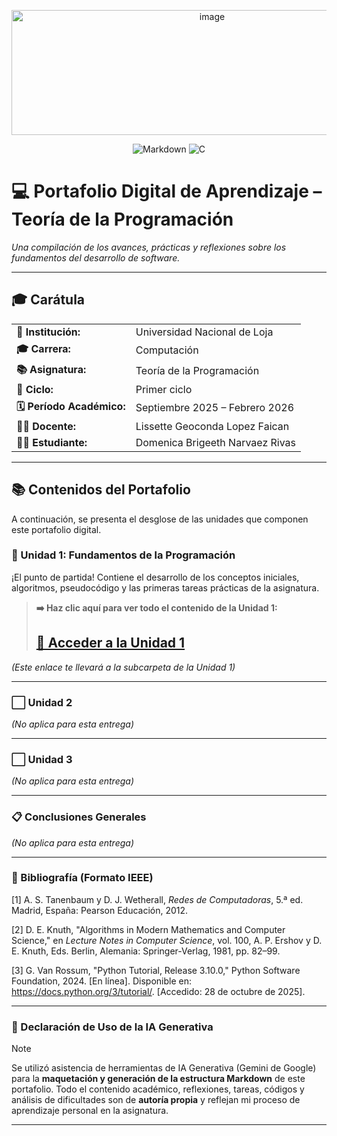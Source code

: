 <p align="center"><img width="626" height="200" alt="image" src="https://github.com/user-attachments/assets/7124c1b7-d20a-444d-8668-a380a55cebde" />


<p align="center">
  <img alt="Markdown" src="https://img.shields.io/badge/Hecho_con-Markdown-181717?style=for-the-badge&logo=markdown&logoColor=white"/>
  <img alt="C" src="https://img.shields.io/badge/C-A8B9CC?style=for-the-badge&logo=c&logoColor=black"/>
  </p>

# 💻 Portafolio Digital de Aprendizaje – Teoría de la Programación


*Una compilación de los avances, prácticas y reflexiones sobre los fundamentos del desarrollo de software.*

---

## 🎓 Carátula

<table>
  <tr>
    <td><strong>🏫 Institución:</strong></td>
    <td>Universidad Nacional de Loja</td>
  </tr>
  <tr>
    <td><strong>🎓 Carrera:</strong></td>
    <td>Computación</td>
  </tr>
  <tr>
    <td><strong>📚 Asignatura:</strong></td>
    <td>Teoría de la Programación</td>
  </tr>
  <tr>
    <td><strong>🔢 Ciclo:</strong></td>
    <td>Primer ciclo</td>
  </tr>
  <tr>
    <td><strong>🗓️ Período Académico:</strong></td>
    <td>Septiembre 2025 – Febrero 2026</td>
  </tr>
  <tr>
    <td><strong>👩‍🏫 Docente:</strong></td>
    <td>Lissette Geoconda Lopez Faican</td>
  </tr>
  <tr>
    <td><strong>👨‍💻 Estudiante:</strong></td>
    <td>Domenica Brigeeth Narvaez Rivas</td>
  </tr>
</table>

---

## 📚 Contenidos del Portafolio

A continuación, se presenta el desglose de las unidades que componen este portafolio digital.

### 📌 Unidad 1: Fundamentos de la Programación

¡El punto de partida! Contiene el desarrollo de los conceptos iniciales, algoritmos, pseudocódigo y las primeras tareas prácticas de la asignatura.

> **➡️ Haz clic aquí para ver todo el contenido de la Unidad 1:**
> ## **[🚀 Acceder a la Unidad 1](./Unidad1/)**

*(Este enlace te llevará a la subcarpeta de la Unidad 1)*

---

### ⬜️ Unidad 2

*(No aplica para esta entrega)*

---

### ⬜️ Unidad 3

*(No aplica para esta entrega)*

---

### 📋 Conclusiones Generales

*(No aplica para esta entrega)*

---

### 📑 Bibliografía (Formato IEEE)

[1] A. S. Tanenbaum y D. J. Wetherall, *Redes de Computadoras*, 5.ª ed. Madrid, España: Pearson Educación, 2012.

[2] D. E. Knuth, "Algorithms in Modern Mathematics and Computer Science," en *Lecture Notes in Computer Science*, vol. 100, A. P. Ershov y D. E. Knuth, Eds. Berlin, Alemania: Springer-Verlag, 1981, pp. 82–99.

[3] G. Van Rossum, "Python Tutorial, Release 3.10.0," Python Software Foundation, 2024. [En línea]. Disponible en: https://docs.python.org/3/tutorial/. [Accedido: 28 de octubre de 2025].

---

### 🤖 Declaración de Uso de la IA Generativa

> [!NOTE]
> Se utilizó asistencia de herramientas de IA Generativa (Gemini de Google) para la **maquetación y generación de la estructura Markdown** de este portafolio. Todo el contenido académico, reflexiones, tareas, códigos y análisis de dificultades son de **autoría propia** y reflejan mi proceso de aprendizaje personal en la asignatura.

---
